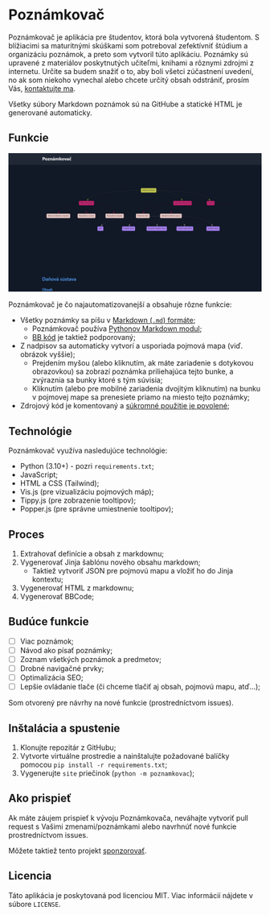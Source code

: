 # Poznámkovač

Poznámkovač je aplikácia pre študentov, ktorá bola vytvorená študentom. S blížiacimi sa maturitnými skúškami som potreboval zefektívniť štúdium a organizáciu poznámok, a preto som vytvoril túto aplikáciu. Poznámky sú upravené z materiálov poskytnutých učiteľmi, knihami a rôznymi zdrojmi z internetu. Určite sa budem snažiť o to, aby boli všetci zúčastnení uvedení, no ak som niekoho vynechal alebo chcete určitý obsah odstrániť, prosím Vás, [kontaktujte ma](https://svit.ac).

Všetky súbory Markdown poznámok sú na GitHube a statické HTML je generované automaticky.

## Funkcie

![Poznámkovač](readme_obrazky/poznamkovac.gif)

Poznámkovač je čo najautomatizovanejší a obsahuje rôzne funkcie:

- Všetky poznámky sa píšu v [Markdown (`.md`) formáte](https://daringfireball.net/projects/markdown/);
  - Poznámkovač používa [Pythonov Markdown modul](https://python-markdown.github.io/);
  - [BB kód](https://bbcode.readthedocs.io/en/latest/tags.html) je taktiež podporovaný;
- Z nadpisov sa automaticky vytvorí a usporiada pojmová mapa (viď. obrázok vyššie);
  - Prejdením myšou (alebo kliknutím, ak máte zariadenie s dotykovou obrazovkou) sa zobrazí poznámka priliehajúca tejto bunke, a zvýraznia sa bunky ktoré s tým súvisia;
  - Kliknutím (alebo pre mobilné zariadenia dvojitým kliknutím) na bunku v pojmovej mape sa prenesiete priamo na miesto tejto poznámky;
- Zdrojový kód je komentovaný a [súkromné použitie je povolené](https://creativecommons.org/licenses/by-nc/4.0/);

## Technológie

Poznámkovač využíva nasledujúce technológie:

- Python (3.10+) - pozri `requirements.txt`;
- JavaScript;
- HTML a CSS (Tailwind);
- Vis.js (pre vizualizáciu pojmových máp);
- Tippy.js (pre zobrazenie tooltipov);
- Popper.js (pre správne umiestnenie tooltipov);

## Proces

1. Extrahovať definície a obsah z markdownu;
2. Vygenerovať Jinja šablónu nového obsahu markdown;
    - Taktiež vytvoriť JSON pre pojmovú mapu a vložiť ho do Jinja kontextu;
3. Vygenerovať HTML z markdownu;
4. Vygenerovať BBCode;

## Budúce funkcie

- [ ] Viac poznámok;
- [ ] Návod ako písať poznámky;
- [ ] Zoznam všetkých poznámok a predmetov;
- [ ] Drobné navigačné prvky;
- [ ] Optimalizácia SEO;
- [ ] Lepšie ovládanie tlače (či chceme tlačiť aj obsah, pojmovú mapu, atď...);

Som otvorený pre návrhy na nové funkcie (prostredníctvom issues).

## Inštalácia a spustenie

1. Klonujte repozitár z GitHubu;
2. Vytvorte virtuálne prostredie a nainštalujte požadované balíčky pomocou `pip install -r requirements.txt`;
3. Vygenerujte `site` priečinok (`python -m poznamkovac`);

## Ako prispieť

Ak máte záujem prispieť k vývoju Poznámkovača, neváhajte vytvoriť pull request s Vašimi zmenami/poznámkami alebo navrhnúť nové funkcie prostredníctvom issues.

Môžete taktiež tento projekt [sponzorovať](https://github.com/sponsors/SKevo18).

## Licencia

Táto aplikácia je poskytovaná pod licenciou MIT. Viac informácií nájdete v súbore `LICENSE`.
